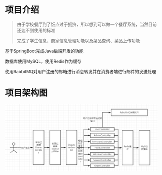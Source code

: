 # 项目介绍

> 由于学校餐厅到了饭点过于拥挤，所以想到可以做一个餐厅系统，当然目前还达不到使用的标准
>
> 完成了学生信息、商家信息管理功能以及菜品查询、菜品上传功能

基于SpringBoot完成Java后端开发的功能

数据库使用MySQL，使用Redis作为缓存

使用RabbitMQ对用户注册的邮箱进行消息转发并在消费者端进行邮件的发送处理

# 项目架构图

![image-20210217095633290](ReadMe.assets/image-20210217095633290.png)